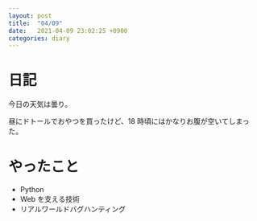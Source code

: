 ```yaml
---
layout: post
title:  "04/09"
date:   2021-04-09 23:02:25 +0900
categories: diary
---
```

# 日記

今日の天気は曇り。

昼にドトールでおやつを買ったけど、18 時頃にはかなりお腹が空いてしまった。

# やったこと

- Python
- Web を支える技術
- リアルワールドバグハンティング